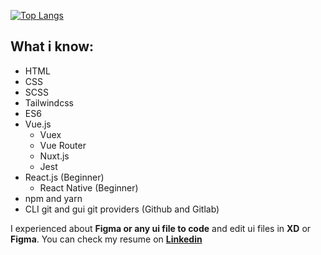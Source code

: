 [![Top Langs](https://github-readme-stats.vercel.app/api/top-langs/?username=yusufcany&layout=compact&theme=dracula)](https://github.com/anuraghazra/github-readme-stats)

## What i know:
  - HTML
  - CSS
  - SCSS
  - Tailwindcss
  - ES6
  - Vue.js
    - Vuex
    - Vue Router
    - Nuxt.js
    - Jest
  - React.js (Beginner)
    - React Native (Beginner)
  - npm and yarn
  - CLI git and gui git providers (Github and Gitlab)
  
I experienced about **Figma or any ui file to code** and edit ui files in **XD** or **Figma**.
You can check my resume on [**Linkedin**](https://www.linkedin.com/in/yusufcan-yilmaz/)
